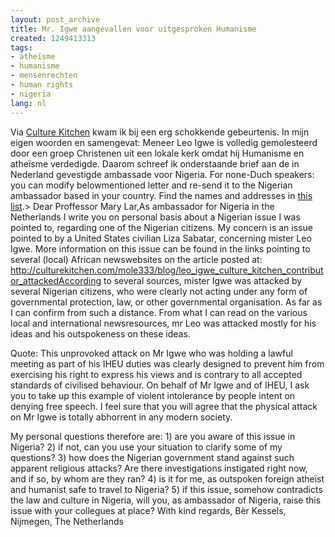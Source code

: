 ```yaml
---
layout: post_archive
title: Mr. Igwe aangevallen voor uitgesproken Humanisme
created: 1249413313
tags:
- atheïsme
- humanisme
- mensenrechten
- human rights
- nigeria
lang: nl
---
```

Via [Culture Kitchen]() kwam ik bij een erg schokkende gebeurtenis. In mijn eigen woorden en samengevat: Meneer Leo Igwe is volledig gemolesteerd door een groep Christenen uit een lokale kerk omdat hij Humanisme en atheïsme verdedigde. Daarom schreef ik onderstaande brief aan de in Nederland gevestigde ambassade voor Nigeria. For none-Duch speakers: you can modify belowmentioned letter and re-send it to the Nigerian ambassador based in your country. Find the names and addresses in [ this list](http://www.ngex.com/nigeria/govt/officials/ambassador.htm).> Dear Proffessor Mary Lar,As ambassador for Nigeria in the Netherlands I write you on personal basis about a Nigerian issue I was pointed to, regarding one of the Nigerian citizens. My concern is an issue pointed to by a United States civilian Liza Sabatar, concerning mister Leo Igwe. More information on this issue can be found in the links pointing to several (local) African newswebsites on the article posted at: http://culturekitchen.com/mole333/blog/leo_igwe_culture_kitchen_contributor_attackedAccording to several sources, mister Igwe was attacked by several Nigerian citizens, who were clearly not acting under any form of governmental protection, law, or other governmental organisation. As far as I can confirm from such a distance. From what I can read on the various local and international newsresources, mr Leo was attacked mostly for his ideas and his outspokeness on these ideas.

Quote: This unprovoked attack on Mr Igwe who was holding a lawful meeting as part of his IHEU duties was clearly designed to prevent him from exercising his right to express his views and is contrary to all accepted standards of civilised behaviour. On behalf of Mr Igwe and of IHEU, I ask you to take up this example of violent intolerance by people intent on denying free speech. I feel sure that you will agree that the physical attack on Mr Igwe is totally abhorrent in any modern society.

My personal questions therefore are:  1) are you aware of this issue in Nigeria? 2) if not, can you use your situation to clarify some of my questions? 3) how does the Nigerian government stand against such apparent religious attacks? Are there investigations instigated right now, and if so, by whom are they ran? 4) is it for me, as outspoken foreign atheïst and humanist safe to travel to Nigeria? 5) if this issue, somehow contradicts the law and culture in Nigeria, will you, as ambassador of Nigeria, raise this issue with your collegues at place?  With kind regards,   Bèr Kessels, Nijmegen, The Netherlands
